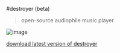 #destroyer (beta)

> open-source audiophile music player

![image](https://dl.dropboxusercontent.com/u/49075567/destroyer.gif)

[download latest version of destroyer](https://github.com/mashaal/destroyer/releases)
